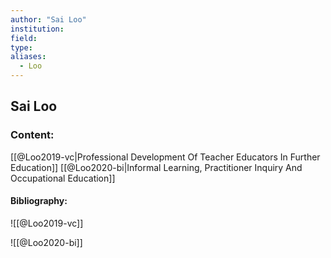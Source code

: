 ```yaml
---
author: "Sai Loo"
institution:
field:
type:
aliases:
  - Loo
---
```


## Sai Loo

### Content:
[[@Loo2019-vc|Professional Development Of Teacher Educators In Further Education]]
[[@Loo2020-bi|Informal Learning, Practitioner Inquiry And Occupational Education]]

#### Bibliography:

![[@Loo2019-vc]]

![[@Loo2020-bi]]